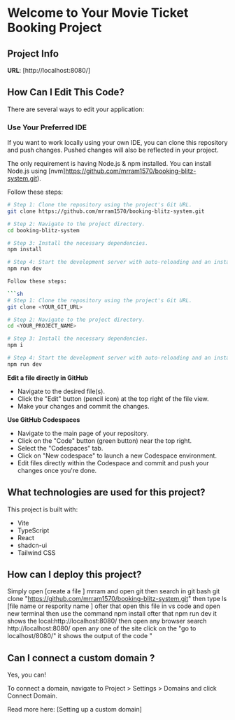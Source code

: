 
# Welcome to Your Movie Ticket Booking Project

## Project Info

**URL**: [http://localhost:8080/]

## How Can I Edit This Code?

There are several ways to edit your application:

### Use Your Preferred IDE

If you want to work locally using your own IDE, you can clone this repository and push changes. Pushed changes will also be reflected in your project.

The only requirement is having Node.js & npm installed. You can install Node.js using [nvm]https://github.com/mrram1570/booking-blitz-system.git).

Follow these steps:

```sh
# Step 1: Clone the repository using the project's Git URL.
git clone https://github.com/mrram1570/booking-blitz-system.git

# Step 2: Navigate to the project directory.
cd booking-blitz-system

# Step 3: Install the necessary dependencies.
npm install

# Step 4: Start the development server with auto-reloading and an instant preview.
npm run dev

Follow these steps:

```sh
# Step 1: Clone the repository using the project's Git URL.
git clone <YOUR_GIT_URL>

# Step 2: Navigate to the project directory.
cd <YOUR_PROJECT_NAME>

# Step 3: Install the necessary dependencies.
npm i

# Step 4: Start the development server with auto-reloading and an instant preview.
npm run dev
```

**Edit a file directly in GitHub**

- Navigate to the desired file(s).
- Click the "Edit" button (pencil icon) at the top right of the file view.
- Make your changes and commit the changes.

**Use GitHub Codespaces**

- Navigate to the main page of your repository.
- Click on the "Code" button (green button) near the top right.
- Select the "Codespaces" tab.
- Click on "New codespace" to launch a new Codespace environment.
- Edit files directly within the Codespace and commit and push your changes once you're done.

## What technologies are used for this project?

This project is built with:

- Vite
- TypeScript
- React
- shadcn-ui
- Tailwind CSS

## How can I deploy this project?

Simply open [create a file ] mrram  and open git then  search in git bash  git clone "https://github.com/mrram1570/booking-blitz-system.git" then type  ls [file name or respority name ] 
ofter that open this file in vs code  and open new terminal then use the command npm install ofter that npm run dev it shows the  local:http://localhost:8080/ then open any browser search http://localhost:8080/ open any one of the site  click on the "go to localhost/8080/" it shows the output of the code 
"

## Can I connect a custom domain ?

Yes, you can!

To connect a domain, navigate to Project > Settings > Domains and click Connect Domain.

Read more here: [Setting up a custom domain]
